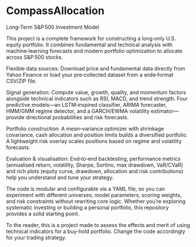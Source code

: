 # CompassAllocation

Long‑Term S&P 500 Investment Model

This project is a complete framework for constructing a long‑only U.S. equity portfolio. It combines fundamental and technical analysis with machine‑learning forecasts and modern portfolio optimization to allocate across S&P 500 stocks.

Flexible data sources: Download price and fundamental data directly from Yahoo Finance or load your pre‑collected dataset from a wide‑format CSV/ZIP file.

Signal generation: Compute value, growth, quality, and momentum factors alongside technical indicators such as RSI, MACD, and trend strength. Four predictive models—an LSTM‑inspired classifier, ARIMA forecaster, HMM/GMM regime detector, and a GARCH/EWMA volatility estimator—provide directional probabilities and risk forecasts.

Portfolio construction: A mean–variance optimizer with shrinkage covariance, cash allocation and position limits builds a diversified portfolio. A lightweight risk overlay scales positions based on regime and volatility forecasts.

Evaluation & visualisation: End‑to‑end backtesting, performance metrics (annualised return, volatility, Sharpe, Sortino, max drawdown, VaR/CVaR) and rich plots (equity curve, drawdown, allocation and risk contributions) help you understand and tune your strategy.

The code is modular and configurable via a YAML file, so you can experiment with different universes, model parameters, scoring weights, and risk constraints without rewriting core logic. Whether you’re exploring systematic investing or building a personal portfolio, this repository provides a solid starting point.

To the reader, this is a project made to assess the effects and merit of using technical indicators for a buy-hold portfolio. Change the code accordingly for your trading strategy.  
